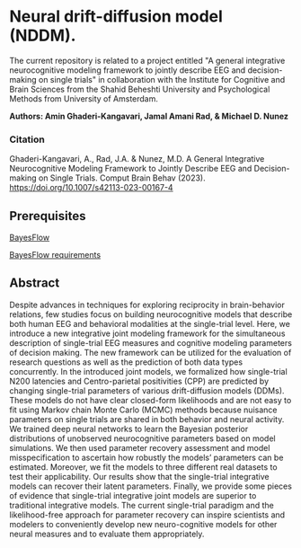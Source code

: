 # Neural drift-diffusion model (NDDM).
The current repository is related to a project entitled "A general integrative neurocognitive modeling framework to jointly describe EEG and decision-making on single trials" in collaboration with the Institute for Cognitive and Brain Sciences from the Shahid Beheshti University and Psychological Methods from University of Amsterdam.

**Authors: Amin Ghaderi-Kangavari, Jamal Amani Rad, & Michael D. Nunez**

### Citation
Ghaderi-Kangavari, A., Rad, J.A. & Nunez, M.D. A General Integrative Neurocognitive Modeling Framework to Jointly Describe EEG and Decision-making on Single Trials. Comput Brain Behav (2023). https://doi.org/10.1007/s42113-023-00167-4


## Prerequisites

[BayesFlow](https://github.com/stefanradev93/BayesFlow)

[BayesFlow requirements](https://github.com/stefanradev93/BayesFlow/blob/master/requirements.txt)


## Abstract 

Despite advances in techniques for exploring reciprocity in brain-behavior relations, few studies focus on building neurocognitive models that describe both human EEG and behavioral modalities at the single-trial level. Here, we introduce a new integrative joint modeling framework for the simultaneous description of single-trial EEG measures and cognitive modeling parameters of decision making. The new framework can be utilized for the evaluation of research questions as well as the prediction of both data types concurrently. In the introduced joint models, we formalized how single-trial N200 latencies and Centro-parietal positivities (CPP) are predicted by changing single-trial parameters of various drift-diffusion models (DDMs). These models do not have clear closed-form likelihoods and are not easy to fit using Markov chain Monte Carlo (MCMC) methods because nuisance parameters on single trials are shared in both behavior and neural activity. We trained deep neural networks to learn the Bayesian posterior distributions of unobserved neurocognitive parameters based on model simulations. We then used parameter recovery assessment and model misspecification to ascertain how robustly the models’ parameters can be estimated. Moreover, we fit the models to three different real datasets to test their applicability. Our results show that the single-trial integrative models can recover their latent parameters. Finally, we provide some pieces of evidence that single-trial integrative joint models are superior to traditional integrative models. The current single-trial paradigm and the likelihood-free approach for parameter recovery can inspire scientists and modelers to conveniently develop new neuro-cognitive models for other neural measures and to evaluate them appropriately.


